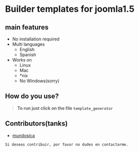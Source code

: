 Builder templates for joomla1.5
==========================================================================================

main features
-------------------------------
 - No installation required
 - Multi languages
   - English
   - Spanish
 - Works on
   - Linux
   - Mac
   - *nix
   - No Windows(sorry)

How do you use?
-----------------------------
>**To run just click on the file `template_generator`**


Contributors(tanks)
--------------------------------------------------------------------------------------

- [mundosica](http://mundosica.com)

`Si deseas contribuir, por favor no dudes en contactarme.`
